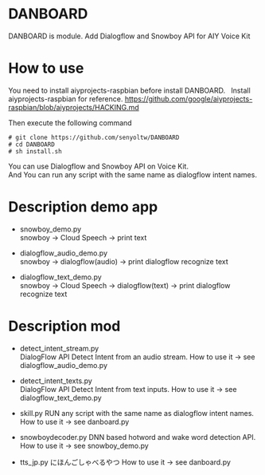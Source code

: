 # DANBOARD
DANBOARD is module. Add Dialogflow and Snowboy API for AIY Voice Kit

# How to use
You need to install aiyprojects-raspbian before install DANBOARD.  
Install aiyprojects-raspbian for reference.
https://github.com/google/aiyprojects-raspbian/blob/aiyprojects/HACKING.md

Then execute the following command

```
# git clone https://github.com/senyoltw/DANBOARD
# cd DANBOARD
# sh install.sh
```
You can use Dialogflow and Snowboy API on Voice Kit.  
And You can run any script with the same name as dialogflow intent names.

# Description demo app 
- snowboy_demo.py  
 snowboy -> Cloud Speech ->  print  text
 
 - dialogflow_audio_demo.py  
 snowboy ->  dialogflow(audio) -> print dialogflow recognize text
 
 - dialogflow_text_demo.py  
 snowboy -> Cloud Speech -> dialogflow(text) -> print dialogflow recognize text
 
 # Description mod
- detect_intent_stream.py  
DialogFlow API Detect Intent from an audio stream.
How to use it -> see dialogflow_audio_demo.py

- detect_intent_texts.py  
DialogFlow API Detect Intent from text inputs.
How to use it -> see dialogflow_text_demo.py 

- skill.py
RUN any script with the same name as dialogflow intent names.
How to use it -> see danboard.py

- snowboydecoder.py
DNN based hotword and wake word detection API.
How to use it -> see snowboy_demo.py

- tts_jp.py
にほんごしゃべるやつ
How to use it -> see danboard.py
